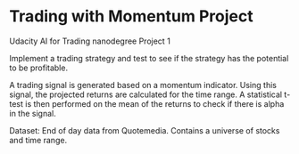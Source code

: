
# Trading with Momentum Project
Udacity AI for Trading nanodegree Project 1

Implement a trading strategy and test to see if the strategy has the potential to be profitable.

A trading signal is generated based on a momentum indicator. Using this signal, the projected returns are calculated for the time range. A statistical t-test is then performed on the mean of the returns to check if there is alpha in the signal.

Dataset: End of day data from Quotemedia. Contains a universe of stocks and time range.
